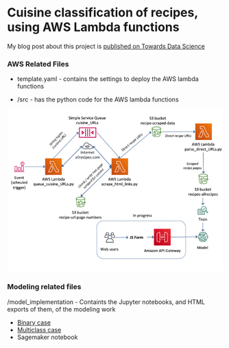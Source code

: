 # Cuisine classification of recipes, using AWS Lambda functions


My blog post about this project is [published on Towards Data Science](https://towardsdatascience.com/https-towardsdatascience-com-end-to-end-recipe-cuisine-classification-e97f4ac22104 "Recipe Cuisine Classifier Blog post")

### AWS Related Files

- template.yaml - contains the settings to deploy the AWS lambda functions

- /src - has the python code for the AWS lambda functions

![AWS Architecture Diagram](aws_arch.png)

### Modeling related files
/model_implementation - Containts the Jupyter notebooks, and HTML exports of them, of the modeling work
- [Binary case](https://htmlpreview.github.io/?https://github.com/kulsoom-abdullah/kulsoom-abdullah.github.io/blob/master/AWS-lambda-implementation/model_implementation/recipe_binary_classification/)
- [Multiclass case](https://htmlpreview.github.io/?https://github.com/kulsoom-abdullah/kulsoom-abdullah.github.io/blob/master/AWS-lambda-implementation/model_implementation/recipe_multiclass_classification/)
- Sagemaker notebook 

